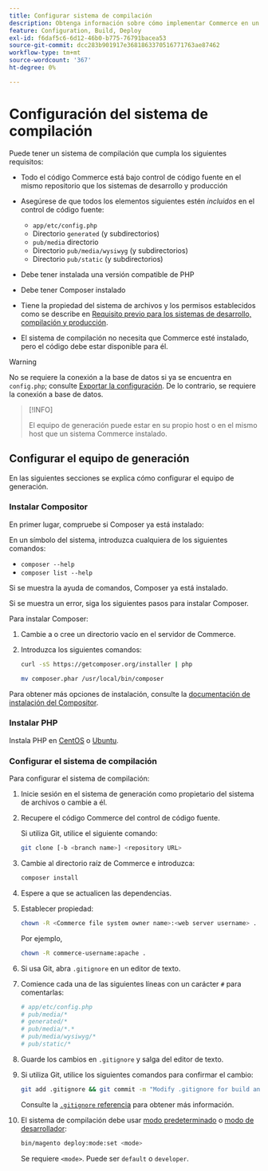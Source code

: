 ```yaml
---
title: Configurar sistema de compilación
description: Obtenga información sobre cómo implementar Commerce en un sistema de compilación.
feature: Configuration, Build, Deploy
exl-id: f6daf5c6-6d12-46b0-b775-76791bacea53
source-git-commit: dcc283b901917e3681863370516771763ae87462
workflow-type: tm+mt
source-wordcount: '367'
ht-degree: 0%

---
```


# Configuración del sistema de compilación

Puede tener un sistema de compilación que cumpla los siguientes requisitos:

- Todo el código Commerce está bajo control de código fuente en el mismo repositorio que los sistemas de desarrollo y producción
- Asegúrese de que todos los elementos siguientes estén _incluidos_ en el control de código fuente:

   - `app/etc/config.php`
   - Directorio `generated` (y subdirectorios)
   - `pub/media` directorio
   - Directorio `pub/media/wysiwyg` (y subdirectorios)
   - Directorio `pub/static` (y subdirectorios)

- Debe tener instalada una versión compatible de PHP
- Debe tener Composer instalado
- Tiene la propiedad del sistema de archivos y los permisos establecidos como se describe en [Requisito previo para los sistemas de desarrollo, compilación y producción](../deployment/technical-details.md).
- El sistema de compilación no necesita que Commerce esté instalado, pero el código debe estar disponible para él.

>[!WARNING]
>
>No se requiere la conexión a la base de datos si ya se encuentra en `config.php`; consulte [Exportar la configuración](../cli/export-configuration.md). De lo contrario, se requiere la conexión a base de datos.

>[!INFO]
>
>El equipo de generación puede estar en su propio host o en el mismo host que un sistema Commerce instalado.

## Configurar el equipo de generación

En las siguientes secciones se explica cómo configurar el equipo de generación.

### Instalar Compositor

En primer lugar, compruebe si Composer ya está instalado:

En un símbolo del sistema, introduzca cualquiera de los siguientes comandos:

- `composer --help`
- `composer list --help`

Si se muestra la ayuda de comandos, Composer ya está instalado.

Si se muestra un error, siga los siguientes pasos para instalar Composer.

Para instalar Composer:

1. Cambie a o cree un directorio vacío en el servidor de Commerce.

1. Introduzca los siguientes comandos:

   ```bash
   curl -sS https://getcomposer.org/installer | php
   ```

   ```bash
   mv composer.phar /usr/local/bin/composer
   ```

Para obtener más opciones de instalación, consulte la [documentación de instalación del Compositor][composer].

### Instalar PHP

Instala PHP en [CentOS] o [Ubuntu].

### Configurar el sistema de compilación

Para configurar el sistema de compilación:

1. Inicie sesión en el sistema de generación como propietario del sistema de archivos o cambie a él.
1. Recupere el código Commerce del control de código fuente.

   Si utiliza Git, utilice el siguiente comando:

   ```bash
   git clone [-b <branch name>] <repository URL>
   ```

1. Cambie al directorio raíz de Commerce e introduzca:

   ```bash
   composer install
   ```

1. Espere a que se actualicen las dependencias.
1. Establecer propiedad:

   ```bash
   chown -R <Commerce file system owner name>:<web server username> .
   ```

   Por ejemplo,

   ```bash
   chown -R commerce-username:apache .
   ```

1. Si usa Git, abra `.gitignore` en un editor de texto.
1. Comience cada una de las siguientes líneas con un carácter `#` para comentarlas:

   ```conf
   # app/etc/config.php
   # pub/media/*
   # generated/*
   # pub/media/*.*
   # pub/media/wysiwyg/*
   # pub/static/*
   ```

1. Guarde los cambios en `.gitignore` y salga del editor de texto.
1. Si utiliza Git, utilice los siguientes comandos para confirmar el cambio:

   ```bash
   git add .gitignore && git commit -m "Modify .gitignore for build and production"
   ```

   Consulte la [`.gitignore` referencia](../reference/config-reference-gitignore.md) para obtener más información.

1. El sistema de compilación debe usar [modo predeterminado](../bootstrap/application-modes.md#default-mode) o [modo de desarrollador](../bootstrap/application-modes.md#developer-mode):

   ```bash
   bin/magento deploy:mode:set <mode>
   ```

   Se requiere `<mode>`. Puede ser `default` o `developer`.

<!-- Link Definitions -->

[CentOS]: https://wiki.centos.org/HowTos/php7
[composer]: https://getcomposer.org/download/
[Ubuntu]: https://help.ubuntu.com/lts/serverguide/php.html
